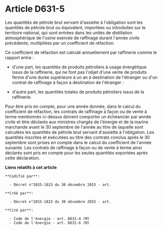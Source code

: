 # Article D631-5

Les quantités de pétrole brut servant d'assiette à l'obligation sont les quantités de pétrole brut ou équivalent, importées
ou introduites sur le territoire national, qui sont entrées dans les unités de distillation atmosphérique de l'usine exercée
de raffinage durant l'année civile précédente, multipliées par un coefficient de réfaction.

Ce coefficient de réfaction est calculé annuellement par raffinerie comme le rapport entre :

- d'une part, les quantités de produits pétroliers à usage énergétique issus de la raffinerie, qui ne font pas l'objet d'une
vente de produits ferme d'une durée supérieure à un an à destination de l'étranger ou d'un contrat de raffinage à façon à
destination de l'étranger :

- d'autre part, les quantités totales de produits pétroliers issus de la raffinerie.

Pour être pris en compte, pour une année donnée, dans le calcul du coefficient de réfaction, les contrats de raffinage à
façon ou de vente à terme mentionnés ci-dessus doivent comporter un échéancier par année civile et être déclarés aux
ministres chargés de l'énergie et de la marine marchande avant le 30 septembre de l'année au titre de laquelle sont calculées
les quantités de pétrole brut servant d'assiette à l'obligation. Les quantités inscrites et exécutées au titre des contrats
conclus après le 30 septembre sont prises en compte dans le calcul du coefficient de l'année suivante. Les contrats de
raffinage à façon ou de vente à terme ainsi déclarés sont pris en compte pour les seules quantités exportées après cette
déclaration.

**Liens relatifs à cet article**

	**Codifié par**:

	  - Décret n°2015-1823 du 30 décembre 2015 - art.

	**Créé par**:

	  - Décret n°2015-1823 du 30 décembre 2015 - art.

	**Cité par**:

	  - Code de l'énergie - art. D631-4 (M)
	  - Code de l'énergie - art. D631-6 (M)
